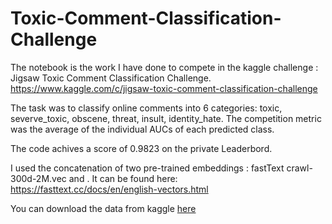 # Toxic-Comment-Classification-Challenge

The notebook is the work I have done to compete in the kaggle challenge : Jigsaw Toxic Comment Classification Challenge.
https://www.kaggle.com/c/jigsaw-toxic-comment-classification-challenge

The task was to classify online comments into 6 categories: toxic, severve_toxic, obscene, threat, insult, identity_hate. 
The competition metric was the average of the individual AUCs of each predicted class.

The code achives a score of 0.9823 on the private Leaderbord.

I used the concatenation of two pre-trained embeddings : fastText crawl-300d-2M.vec and . 
It can be found here: https://fasttext.cc/docs/en/english-vectors.html

You can download the data from kaggle [here](https://www.kaggle.com/c/jigsaw-toxic-comment-classification-challenge/data)


